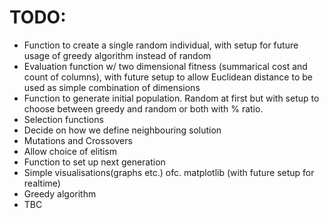 # TODO:

- Function to create a single random individual, with setup for future usage of greedy algorithm instead of random
- Evaluation function w/ two dimensional fitness (summarical cost and count of columns), with future setup to allow Euclidean distance to be used as simple combination of dimensions
- Function to generate initial population. Random at first but with setup to choose between greedy and random or both with % ratio.
- Selection functions
- Decide on how we define neighbouring solution
- Mutations and Crossovers
- Allow choice of elitism
- Function to set up next generation
- Simple visualisations(graphs etc.) ofc. matplotlib (with future setup for realtime)
- Greedy algorithm
- TBC